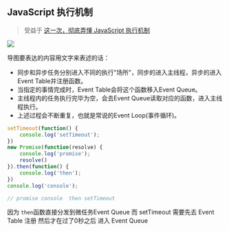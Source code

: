 ## JavaScript 执行机制
>受益于 [这一次，彻底弄懂 JavaScript 执行机制](https://juejin.cn/post/6844903512845860872)
>
![](https://user-gold-cdn.xitu.io/2017/11/21/15fdd88994142347?imageView2/0/w/1280/h/960/format/webp/ignore-error/1)

导图要表达的内容用文字来表述的话：

-   同步和异步任务分别进入不同的执行"场所"，同步的进入主线程，异步的进入Event Table并注册函数。
-   当指定的事情完成时，Event Table会将这个函数移入Event Queue。
-   主线程内的任务执行完毕为空，会去Event Queue读取对应的函数，进入主线程执行。
-   上述过程会不断重复，也就是常说的Event Loop(事件循环)。

```JavaScript
setTimeout(function() { 
	console.log('setTimeout'); 
}) 
new Promise(function(resolve) { 
	console.log('promise'); 
	resolve()
}).then(function() { 
	console.log('then'); 
}) 
console.log('console');

// promise console  then setTimeout
```
因为 `then`函数直接分发到微任务Event Queue
而 setTimeout 需要先去 Event Table 注册 然后才在过了0秒之后 进入 Event Queue
